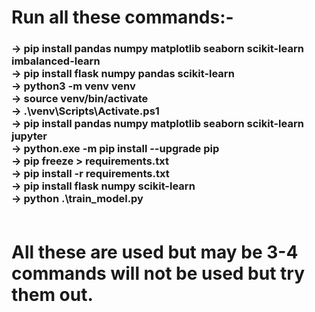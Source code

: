 <h1>Run all these commands:-</h1>
<h3>
-> pip install pandas numpy matplotlib seaborn scikit-learn imbalanced-learn<br>
-> pip install flask numpy pandas scikit-learn<br>
-> python3 -m venv venv <br>
-> source venv/bin/activate <br>
-> .\venv\Scripts\Activate.ps1    <br>
-> pip install pandas numpy matplotlib seaborn scikit-learn jupyter <br>
->  python.exe -m pip install --upgrade pip  <br>
-> pip freeze > requirements.txt<br>
-> pip install -r requirements.txt <br>
-> pip install flask numpy scikit-learn  <br>
-> python .\train_model.py     <br><br>
</h3>
<h1>
All these are used but may be 3-4 commands will not be used but try them out.
</h1>
